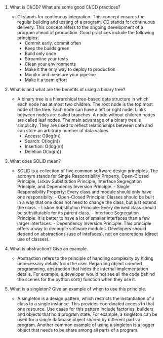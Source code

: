 1. What is CI/CD? What are some good CI/CD practices?
    - CI stands for continuous integration. This concept ensures the regular building and testing of a program. CD stands for continuous delivery. This concept refers to the ongoing development of a program ahead of production. Good practices include the following principles:
        - Commit early, commit often
        - Keep the builds green
        - Build only once
        - Streamline your tests
        - Clean your environments
        - Make it the only way to deploy to production
        - Monitor and measure your pipeline
        - Make it a team effort

2. What is and what are the benefits of using a binary tree?
    - A binary tree is a hierarchical tree-based data structure in which each node has at most two children. The root node is the top most node of the tree. Each node can have a left or right node. Links between nodes are called branches. A node without children nodes are called leaf nodes. The main advantage of a binary tree is simplicity. They are used to reflect relationships between data and can store an arbitrary number of data values.
        - Access: O(log(n))
        - Search: O(log(n))
        - Insertion: O(log(n))
        - Deletion O(log(n))

3. What does SOLID mean?
    - SOLID is a collection of five common software design principles. The acronym stands for Single Responsibility Property, Open-Closed Principle, Liskov Substitution Principle, Interface Segregation Principle, and Dependency Inversion Principle.
            - Single Responsibility Property: Every class and module should only have one responsibilty.
            - Open-Closed Principle: Classes should be built in a way that one does not need to change the class, but just extend the class.
            - Liskov Substitution Principle: Every derived class should be substitutable for its parent class.
            - Interface Segregation Principle: It is better to have a lot of smaller interfaces than a few larger interfaces.
            - Dependency Inversion Principle: This principle offers a way to decouple software modules. Developers should depend on abstractions (use of intefaces), not on concretions (direct use of classes).

4. What is abstraction? Give an example.
    - Abstraction refers to the principle of handling complexity by hiding unnecessary details from the user. 
    Regarding object oriented programming, abstraction that hides the internal implementation details. For example, a developer would not see all the code behind the scenes for the python sort() function when they use it.

5. What is a singleton? Give an example of when to use this principle.
    - A singleton is a design pattern, which restricts the instantiation of a class to a single instance. This provides coordinated access to that one resource. Use cases for this pattern include factories, builders, and objects that hold program state. For example, a singleton can be used for a single database object shared by different parts a program. Another common example of using a singleton is a logger object that needs to be share among all parts of a program.
